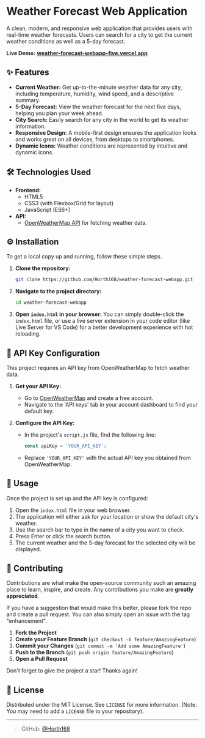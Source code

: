 # Weather Forecast Web Application

A clean, modern, and responsive web application that provides users with real-time weather forecasts. Users can search for a city to get the current weather conditions as well as a 5-day forecast.

**Live Demo:** [**weather-forecast-webapp-five.vercel.app**](https://weather-forecast-webapp-five.vercel.app/)

## ✨ Features

* **Current Weather:** Get up-to-the-minute weather data for any city, including temperature, humidity, wind speed, and a descriptive summary.
* **5-Day Forecast:** View the weather forecast for the next five days, helping you plan your week ahead.
* **City Search:** Easily search for any city in the world to get its weather information.
* **Responsive Design:** A mobile-first design ensures the application looks and works great on all devices, from desktops to smartphones.
* **Dynamic Icons:** Weather conditions are represented by intuitive and dynamic icons.

## 🛠️ Technologies Used

* **Frontend:**
    * HTML5
    * CSS3 (with Flexbox/Grid for layout)
    * JavaScript (ES6+)
* **API:**
    * [OpenWeatherMap API](https://openweathermap.org/api) for fetching weather data.

## ⚙️ Installation

To get a local copy up and running, follow these simple steps.

1.  **Clone the repository:**
    ```bash
    git clone https://github.com/Horth168/weather-forecast-webapp.git
    ```

2.  **Navigate to the project directory:**
    ```bash
    cd weather-forecast-webapp
    ```

3.  **Open `index.html` in your browser:**
    You can simply double-click the `index.html` file, or use a live server extension in your code editor (like Live Server for VS Code) for a better development experience with hot reloading.

## 🔑 API Key Configuration

This project requires an API key from OpenWeatherMap to fetch weather data.

1.  **Get your API Key:**
    * Go to [OpenWeatherMap](https://openweathermap.org/appid) and create a free account.
    * Navigate to the 'API keys' tab in your account dashboard to find your default key.

2.  **Configure the API Key:**
    * In the project's `script.js` file, find the following line:
        ```javascript
        const apiKey = 'YOUR_API_KEY';
        ```
    * Replace `'YOUR_API_KEY'` with the actual API key you obtained from OpenWeatherMap.

## 🚀 Usage

Once the project is set up and the API key is configured:

1.  Open the `index.html` file in your web browser.
2.  The application will either ask for your location or show the default city's weather.
3.  Use the search bar to type in the name of a city you want to check.
4.  Press Enter or click the search button.
5.  The current weather and the 5-day forecast for the selected city will be displayed.

## 🤝 Contributing

Contributions are what make the open-source community such an amazing place to learn, inspire, and create. Any contributions you make are **greatly appreciated**.

If you have a suggestion that would make this better, please fork the repo and create a pull request. You can also simply open an issue with the tag "enhancement".

1.  **Fork the Project**
2.  **Create your Feature Branch** (`git checkout -b feature/AmazingFeature`)
3.  **Commit your Changes** (`git commit -m 'Add some AmazingFeature'`)
4.  **Push to the Branch** (`git push origin feature/AmazingFeature`)
5.  **Open a Pull Request**

Don't forget to give the project a star! Thanks again!

## 📄 License

Distributed under the MIT License. See `LICENSE` for more information. (Note: You may need to add a `LICENSE` file to your repository).

---

> GitHub: [@Horth168](https://github.com/Horth168)

